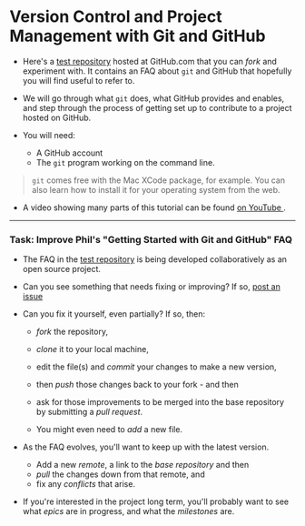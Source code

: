 # Version Control and Project Management with Git and GitHub

* Here's a [test repository](https://github.com/drphilmarshall/GettingStarted) hosted at GitHub.com that you can *fork* and experiment with. It contains an FAQ about `git` and GitHub that hopefully you will find useful to refer to.

* We will go through what `git` does, what GitHub provides and enables, and step through the process of getting set up to contribute to a project hosted on GitHub.

* You will need:
  * A GitHub account
  * The `git` program working on the command line. 

> `git` comes free with the Mac XCode package, for example. You can also learn how to install it for your operating system from the web.

* A video showing many parts of this tutorial can be found [on YouTube ](https://www.youtube.com/watch?v=2g9lsbJBPEs).


-----

### Task: Improve Phil's "Getting Started with Git and GitHub" FAQ

* The FAQ in the [test repository](https://github.com/drphilmarshall/GettingStarted) is being developed collaboratively as an open source project.

* Can you see something that needs fixing or improving? If so, [post an issue](https://github.com/drphilmarshall/GettingStarted/issues)

* Can you fix it yourself, even partially? If so, then:

  * *fork* the repository,
  * *clone* it to your local machine,
  * edit the file(s) and *commit* your changes to make a new version,
  * then *push* those changes back to your fork - and then
  * ask for those improvements to be merged into the base repository by submitting a *pull request*.

  * You might even need to *add* a new file.

* As the FAQ evolves, you'll want to keep up with the latest version.

  * Add a new *remote*, a link to the *base repository* and then
  * *pull* the changes down from that remote, and
  * fix any *conflicts* that arise.
 
* If you're interested in the project long term, you'll probably want to see what *epics* are in progress, and what the *milestones* are. 
